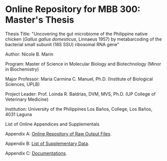 <h1>Online Repository for MBB 300: Master's Thesis</h1>

<p>Thesis Title: "Uncovering the gut microbiome of the Philippine native chicken (<i>Gallus gallus domesticus</i>, Linnaeus 1957) by metabarcoding of the bacterial small subunit (16S SSU) ribosomal RNA gene"</p>

<p>Author: Nicole B. Marin</p>
<p>Program: Master of Science in Molecular Biology and Biotechnology (Minor in Biochemistry)</p>
<p>Major Professor: Maria Carmina C. Manuel, Ph.D. (Institute of Biological Sciences, UPLB)</p>
<p>Project Leader: Prof. Loinda R. Baldrias, DVM, MVS, Ph.D. (UP College of Veterinary Medicine)</p>
<p>Institution: University of the Philippines Los Baños, College, Los Baños, 4031 Laguna</p>

<p>List of Online Appendices and Supplementals</p>

<p>Appendix A: <a href="nbmarin.github.io/repository/MBB300/AppendixA">Online Repository of Raw Output Files</a>.</p>

<p>Appendix B: <a href="nbmarin.github.io/repository/MBB300/AppendixB">List of Supplementary Data</a>.</p>

<p>Appendix C: <a href="nbmarin.github.io/repository/MBB300/AppendixC">Documentations</a>.</p>
